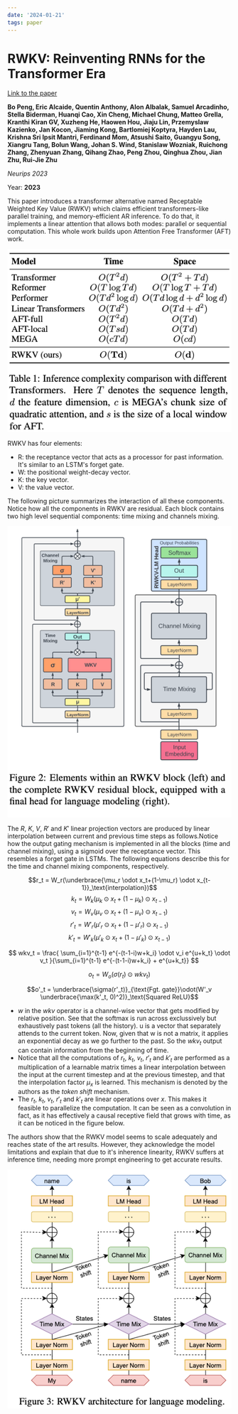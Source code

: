 ```yaml
---
date: '2024-01-21'
tags: paper
---
```

# RWKV: Reinventing RNNs for the Transformer Era

[Link to the paper](https://arxiv.org/abs/2305.13048)

**Bo Peng, Eric Alcaide, Quentin Anthony, Alon Albalak, Samuel Arcadinho, Stella Biderman, Huanqi Cao, Xin Cheng, Michael Chung, Matteo Grella, Kranthi Kiran GV, Xuzheng He, Haowen Hou, Jiaju Lin, Przemyslaw Kazienko, Jan Kocon, Jiaming Kong, Bartlomiej Koptyra, Hayden Lau, Krishna Sri Ipsit Mantri, Ferdinand Mom, Atsushi Saito, Guangyu Song, Xiangru Tang, Bolun Wang, Johan S. Wind, Stanislaw Wozniak, Ruichong Zhang, Zhenyuan Zhang, Qihang Zhao, Peng Zhou, Qinghua Zhou, Jian Zhu, Rui-Jie Zhu**

*Neurips 2023*

Year: **2023**

This paper introduces a transformer alternative named Receptable Weighted Key Value (RWKV) which claims efficient transformers-like parallel training, and memory-efficient AR inference. To do that, it implements a linear attention that allows both modes: parallel or sequential computation. This whole work builds upon Attention Free Transformer (AFT) work.

![](assets/peng2023/complexity.png)

RWKV has four elements:
- R: the receptance vector that acts as a processor for past information. It's similar to an LSTM's forget gate.
- W: the positional weight-decay vector.
- K: the key vector.
- V: the value vector. 

The following picture summarizes the interaction of all these components. Notice how all the components in RWKV are residual. Each block contains two high level sequential components: time mixing and channels mixing. 

![](assets/peng2023/blocks.png)

The $R$, $K$, $V$, $R'$ and $K'$ linear projection vectors are produced by linear interpolation between current and previous time steps as follows.Notice how the output gating mechanism is implemented in all the blocks (time and channel mixing), using a sigmoid over the receptance vector. This resembles a forget gate in LSTMs. The following equations describe this for the time and channel mixing components, respectively.

$$r_t = W_r(\underbrace{\mu_r \odot x_t+(1-\mu_r) \odot x_{t-1}}_\text{interpolation})$$
$$k_t = W_k(\mu_k \odot x_t+(1-\mu_k) \odot x_{t-1})$$
$$v_t = W_v(\mu_v \odot x_t+(1-\mu_v) \odot x_{t-1})$$
$$r'_t = W'_r(\mu'_r \odot x_t+(1-\mu'_r) \odot x_{t-1})$$
$$k'_t = W'_k(\mu'_k \odot x_t+(1-\mu'_k) \odot x_{t-1})$$


$$ wkv_t = \frac{ \sum_{i=1}^{t-1} e^{-(t-1-i)w+k_i} \odot v_i  e^{u+k_t} \odot v_t }{\sum_{i=1}^{t-1} e^{-(t-1-i)w+k_i} + e^{u+k_t}} $$

$$o_t = W_o(\sigma(r_t)\odot wkv_t)$$

$$o'_t = \underbrace{\sigma(r'_t)}_{\text{Fgt. gate}}\odot(W'_v \underbrace{\max(k'_t, 0)^2)}_\text{Squared ReLU}$$

- $w$ in the $wkv$ operator is a channel-wise vector that gets modified by relative position. See that the softmax is run across exclussively but exhaustively past tokens (all the history). u is a vector that separately attends to the current token. Now, given that w is not a matrix, it applies an exponential decay as we go further to the past. So the $wkv_t$ output can contain information from the beginning of time.
- Notice that all the computations of $r_t$, $k_t$, $v_t$, $r'_t$ and $k'_t$ are performed as a multiplication of a learnable matrix times a linear interpolation between the input at the current timestep and at the previous timestep, and that the interpolation factor $\mu_x$ is learned. This mechanism is denoted by the authors as the *token shift* mechanism. 
- The $r_t$, $k_t$, $v_t$, $r'_t$ and $k'_t$ are linear operations over $x$. This makes it feasible to parallelize the computation. It can be seen as a convolution in fact, as it has effectively a causal receptive field that grows with time, as it can be noticed in the figure below.

The authors show that the RWKV model seems to scale adequately and reaches state of the art results. However, they acknowledge the model limitations and explain that due to it's inherence linearity, RWKV suffers at inference time, needing more prompt engineering to get accurate results.

![](assets/peng2023/architecture_timeshift.png)